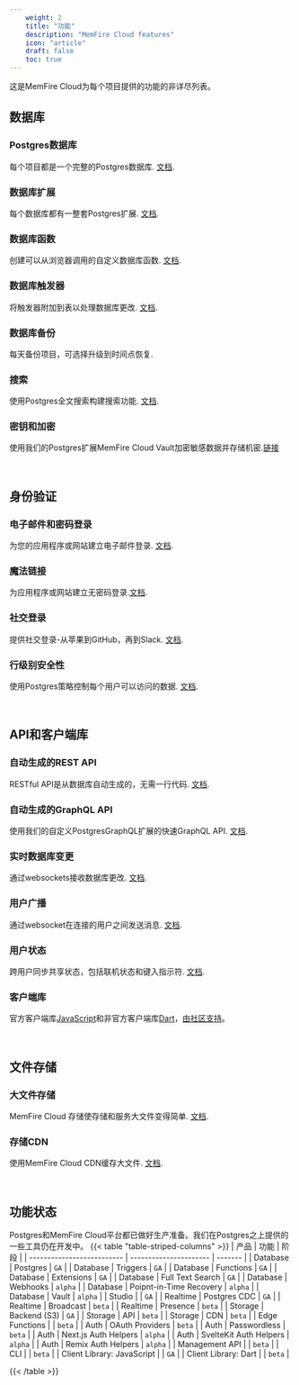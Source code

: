 ```yaml
---
    weight: 2
    title: "功能"
    description: "MemFire Cloud features"
    icon: "article"
    draft: false
    toc: true
---
```


这是MemFire Cloud为每个项目提供的功能的非详尽列表。

## 数据库

### Postgres数据库

每个项目都是一个完整的Postgres数据库. [文档](/docs/app/database/database).

### 数据库扩展

每个数据库都有一整套Postgres扩展. [文档](/docs/app/database/extensions/extensions).

### 数据库函数

创建可以从浏览器调用的自定义数据库函数. [文档](/docs/app/database/functions).

### 数据库触发器

将触发器附加到表以处理数据库更改. [文档](/docs/app/auth/mandates/managing-user-data#using-triggers).


### 数据库备份

每天备份项目，可选择升级到时间点恢复.

### 搜索

使用Postgres全文搜索构建搜索功能. [文档](/docs/app/database/full-text-search).

### 密钥和加密

使用我们的Postgres扩展MemFire Cloud Vault加密敏感数据并存储机密.[链接](https://supabase.com/blog/supabase-vault)



<br />

## 身份验证

### 电子邮件和密码登录

为您的应用程序或网站建立电子邮件登录. [文档](/docs/app/auth/authentication/auth-email).

### 魔法链接

为应用程序或网站建立无密码登录.[文档](/docs/app/auth/authentication/auth-magic-link).

### 社交登录

提供社交登录-从苹果到GitHub，再到Slack. [文档](/docs/app/auth/authentication/auth-apple).


### 行级别安全性

使用Postgres策略控制每个用户可以访问的数据. [文档](/docs/app/auth/mandates/row-level-security).



<br />

## API和客户端库

### 自动生成的REST API

RESTful API是从数据库自动生成的，无需一行代码. [文档](/docs/app/api/api#rest-api-overview).

### 自动生成的GraphQL API

使用我们的自定义PostgresGraphQL扩展的快速GraphQL API. [文档](/docs/app/api/api#graphql-api-overview).

### 实时数据库变更

通过websockets接收数据库更改. [文档](/docs/app/realtime/postgres-cdc).

### 用户广播

通过websocket在连接的用户之间发送消息. [文档](/docs/app/realtime/realtime#broadcast).

### 用户状态

跨用户同步共享状态，包括联机状态和键入指示符. [文档](/docs/app/realtime/realtime#presence).

### 客户端库

官方客户端库[JavaScript](/docs/app/SDKdocs/JavaScript/start/installing)和非官方客户端库[Dart](/docs/reference/dart)，[由社区支持](https://github.com/supabase-community#client-libraries)。 

<br />

## 文件存储

### 大文件存储

MemFire Cloud 存储使存储和服务大文件变得简单. [文档](/docs/app/storage/storage).

### 存储CDN

使用MemFire Cloud CDN缓存大文件. [文档](/docs/app/storage/storage-cdn).

<br />



## 功能状态

Postgres和MemFire Cloud平台都已做好生产准备。我们在Postgres之上提供的一些工具仍在开发中。
{{< table "table-striped-columns" >}}
| 产品                   | 功能                | 阶段   |
| -------------------------- | ---------------------- | ------- |
| Database                   | Postgres               | `GA`    |
| Database                   | Triggers               | `GA`    |
| Database                   | Functions              | `GA`    |
| Database                   | Extensions             | `GA`    |
| Database                   | Full Text Search       | `GA`    |
| Database                   | Webhooks               | `alpha` |
| Database                   | Poipnt-in-Time Recovery | `alpha` |
| Database                   | Vault                  | `alpha` |
| Studio                     |                        | `GA`    |
| Realtime                   | Postgres CDC           | `GA`    |
| Realtime                   | Broadcast              | `beta`  |
| Realtime                   | Presence               | `beta`  |
| Storage                    | Backend (S3)           | `GA`    |
| Storage                    | API                    | `beta`  |
| Storage                    | CDN                    | `beta`  |
| Edge Functions             |                        | `beta`  |
| Auth                       | OAuth Providers        | `beta`  |
| Auth                       | Passwordless           | `beta`  |
| Auth                       | Next.js Auth Helpers   | `alpha` |
| Auth                       | SvelteKit Auth Helpers | `alpha` |
| Auth                       | Remix Auth Helpers     | `alpha` |
| Management API             |                        | `beta`  |
| CLI                        |                        | `beta`  |
| Client Library: JavaScript |                        | `GA`    |
| Client Library: Dart       |                        | `beta`  |

 {{< /table >}}
